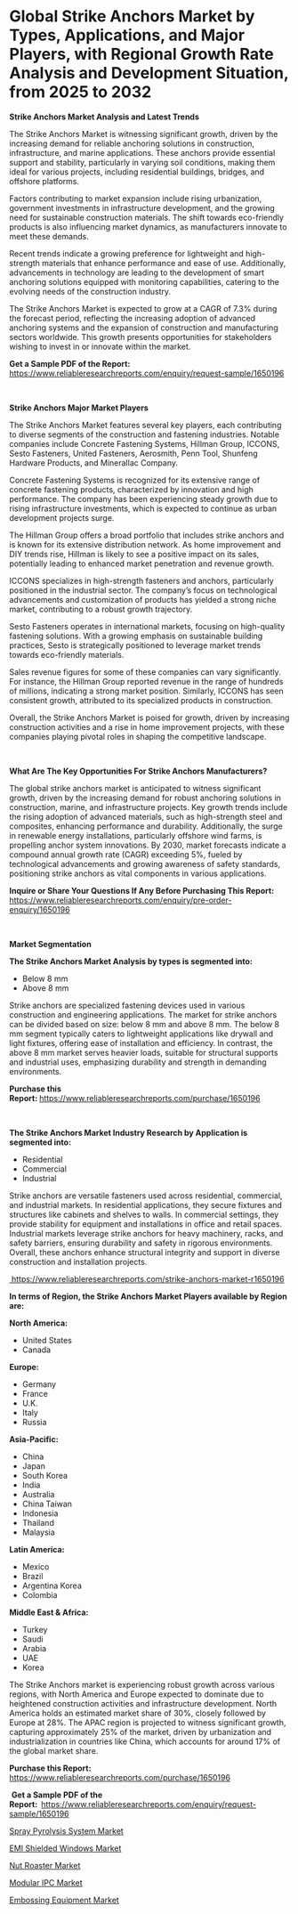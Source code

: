 <p><h1>Global Strike Anchors Market by Types, Applications, and Major Players, with Regional Growth Rate Analysis and Development Situation, from 2025 to 2032</h1></p><p><strong>Strike Anchors Market Analysis and Latest Trends</strong></p>
<p><p>The Strike Anchors Market is witnessing significant growth, driven by the increasing demand for reliable anchoring solutions in construction, infrastructure, and marine applications. These anchors provide essential support and stability, particularly in varying soil conditions, making them ideal for various projects, including residential buildings, bridges, and offshore platforms.</p><p>Factors contributing to market expansion include rising urbanization, government investments in infrastructure development, and the growing need for sustainable construction materials. The shift towards eco-friendly products is also influencing market dynamics, as manufacturers innovate to meet these demands.</p><p>Recent trends indicate a growing preference for lightweight and high-strength materials that enhance performance and ease of use. Additionally, advancements in technology are leading to the development of smart anchoring solutions equipped with monitoring capabilities, catering to the evolving needs of the construction industry.</p><p>The Strike Anchors Market is expected to grow at a CAGR of 7.3% during the forecast period, reflecting the increasing adoption of advanced anchoring systems and the expansion of construction and manufacturing sectors worldwide. This growth presents opportunities for stakeholders wishing to invest in or innovate within the market.</p></p>
<p><strong>Get a Sample PDF of the Report:&nbsp;</strong> <a href="https://www.reliableresearchreports.com/enquiry/request-sample/1650196?utm_campaign=28&utm_medium=2&utm_source=Github&utm_content=ia&utm_term=08042025&utm_id=strike-anchors">https://www.reliableresearchreports.com/enquiry/request-sample/1650196</a></p>
<p>&nbsp;</p>
<p><strong>Strike Anchors Major Market Players</strong></p>
<p><p>The Strike Anchors Market features several key players, each contributing to diverse segments of the construction and fastening industries. Notable companies include Concrete Fastening Systems, Hillman Group, ICCONS, Sesto Fasteners, United Fasteners, Aerosmith, Penn Tool, Shunfeng Hardware Products, and Minerallac Company.</p><p>Concrete Fastening Systems is recognized for its extensive range of concrete fastening products, characterized by innovation and high performance. The company has been experiencing steady growth due to rising infrastructure investments, which is expected to continue as urban development projects surge.</p><p>The Hillman Group offers a broad portfolio that includes strike anchors and is known for its extensive distribution network. As home improvement and DIY trends rise, Hillman is likely to see a positive impact on its sales, potentially leading to enhanced market penetration and revenue growth.</p><p>ICCONS specializes in high-strength fasteners and anchors, particularly positioned in the industrial sector. The company’s focus on technological advancements and customization of products has yielded a strong niche market, contributing to a robust growth trajectory.</p><p>Sesto Fasteners operates in international markets, focusing on high-quality fastening solutions. With a growing emphasis on sustainable building practices, Sesto is strategically positioned to leverage market trends towards eco-friendly materials.</p><p>Sales revenue figures for some of these companies can vary significantly. For instance, the Hillman Group reported revenue in the range of hundreds of millions, indicating a strong market position. Similarly, ICCONS has seen consistent growth, attributed to its specialized products in construction.</p><p>Overall, the Strike Anchors Market is poised for growth, driven by increasing construction activities and a rise in home improvement projects, with these companies playing pivotal roles in shaping the competitive landscape.</p></p>
<p>&nbsp;</p>
<p><strong>What Are The Key Opportunities For Strike Anchors Manufacturers?</strong></p>
<p><p>The global strike anchors market is anticipated to witness significant growth, driven by the increasing demand for robust anchoring solutions in construction, marine, and infrastructure projects. Key growth trends include the rising adoption of advanced materials, such as high-strength steel and composites, enhancing performance and durability. Additionally, the surge in renewable energy installations, particularly offshore wind farms, is propelling anchor system innovations. By 2030, market forecasts indicate a compound annual growth rate (CAGR) exceeding 5%, fueled by technological advancements and growing awareness of safety standards, positioning strike anchors as vital components in various applications.</p></p>
<p><strong>Inquire or Share Your Questions If Any Before Purchasing This Report:</strong> <a href="https://www.reliableresearchreports.com/enquiry/pre-order-enquiry/1650196?utm_campaign=28&utm_medium=2&utm_source=Github&utm_content=ia&utm_term=08042025&utm_id=strike-anchors">https://www.reliableresearchreports.com/enquiry/pre-order-enquiry/1650196</a></p>
<p>&nbsp;</p>
<p><strong>Market Segmentation</strong></p>
<p><strong>The Strike Anchors Market Analysis by types is segmented into:</strong></p>
<p><ul><li>Below 8 mm</li><li>Above 8 mm</li></ul></p>
<p><p>Strike anchors are specialized fastening devices used in various construction and engineering applications. The market for strike anchors can be divided based on size: below 8 mm and above 8 mm. The below 8 mm segment typically caters to lightweight applications like drywall and light fixtures, offering ease of installation and efficiency. In contrast, the above 8 mm market serves heavier loads, suitable for structural supports and industrial uses, emphasizing durability and strength in demanding environments.</p></p>
<p><strong>Purchase this Report:&nbsp;</strong><a href="https://www.reliableresearchreports.com/purchase/1650196?utm_campaign=28&utm_medium=2&utm_source=Github&utm_content=ia&utm_term=08042025&utm_id=strike-anchors">https://www.reliableresearchreports.com/purchase/1650196</a></p>
<p>&nbsp;</p>
<p><strong>The Strike Anchors Market Industry Research by Application is segmented into:</strong></p>
<p><ul><li>Residential</li><li>Commercial</li><li>Industrial</li></ul></p>
<p><p>Strike anchors are versatile fasteners used across residential, commercial, and industrial markets. In residential applications, they secure fixtures and structures like cabinets and shelves to walls. In commercial settings, they provide stability for equipment and installations in office and retail spaces. Industrial markets leverage strike anchors for heavy machinery, racks, and safety barriers, ensuring durability and safety in rigorous environments. Overall, these anchors enhance structural integrity and support in diverse construction and installation projects.</p></p>
<p><a href="https://www.reliableresearchreports.com/strike-anchors-market-r1650196?utm_campaign=28&utm_medium=2&utm_source=Github&utm_content=ia&utm_term=08042025&utm_id=strike-anchors">&nbsp;https://www.reliableresearchreports.com/strike-anchors-market-r1650196</a></p>
<p><strong>In terms of Region, the Strike Anchors Market Players available by Region are:</strong></p>
<p>
    <p> <strong> North America: </strong>
        <ul>
            <li>United States</li>
            <li>Canada</li>
        </ul>
        </p> 
    <p> <strong> Europe: </strong>
        <ul>
            <li>Germany</li>
            <li>France</li>
            <li>U.K.</li>
            <li>Italy</li>
            <li>Russia</li>
        </ul>
        </p> 
    <p> <strong> Asia-Pacific: </strong>
        <ul>
            <li>China</li>
            <li>Japan</li>
            <li>South Korea</li>
            <li>India</li>
            <li>Australia</li>
            <li>China Taiwan</li>
            <li>Indonesia</li>
            <li>Thailand</li>
            <li>Malaysia</li>
        </ul>
        </p> 
    <p> <strong> Latin America: </strong>
        <ul>
            <li>Mexico</li>
            <li>Brazil</li>
            <li>Argentina Korea</li>
            <li>Colombia</li>
        </ul>
        </p> 
    <p> <strong> Middle East & Africa: </strong>
        <ul>
            <li>Turkey</li>
            <li>Saudi</li>
            <li>Arabia</li>
            <li>UAE</li>
            <li>Korea</li>
        </ul>
    </p>
    </p>
<p><p>The Strike Anchors market is experiencing robust growth across various regions, with North America and Europe expected to dominate due to heightened construction activities and infrastructure development. North America holds an estimated market share of 30%, closely followed by Europe at 28%. The APAC region is projected to witness significant growth, capturing approximately 25% of the market, driven by urbanization and industrialization in countries like China, which accounts for around 17% of the global market share.</p></p>
<p><strong>Purchase this Report: </strong><a href="https://www.reliableresearchreports.com/purchase/1650196?utm_campaign=28&utm_medium=2&utm_source=Github&utm_content=ia&utm_term=08042025&utm_id=strike-anchors">https://www.reliableresearchreports.com/purchase/1650196</a></p>
<p>&nbsp;<strong>Get a Sample PDF of the Report:&nbsp;&nbsp;</strong><a href="https://www.reliableresearchreports.com/enquiry/request-sample/1650196?utm_campaign=28&utm_medium=2&utm_source=Github&utm_content=ia&utm_term=08042025&utm_id=strike-anchors">https://www.reliableresearchreports.com/enquiry/request-sample/1650196</a></p>
<p><strong></strong></p>
<p><p><a href="https://github.com/shewlisapsai/Market-Research-Report-List-1/blob/main/spray-pyrolysis-system-market.md?utm_campaign=28&utm_medium=2&utm_source=Github&utm_content=ia&utm_term=08042025&utm_id=strike-anchors">Spray Pyrolysis System Market</a></p><p><a href="https://github.com/denbelnmer50/Market-Research-Report-List-1/blob/main/emi-shielded-windows-market.md?utm_campaign=28&utm_medium=2&utm_source=Github&utm_content=ia&utm_term=08042025&utm_id=strike-anchors">EMI Shielded Windows Market</a></p><p><a href="https://github.com/vassihucz/Market-Research-Report-List-1/blob/main/nut-roaster-market.md?utm_campaign=28&utm_medium=2&utm_source=Github&utm_content=ia&utm_term=08042025&utm_id=strike-anchors">Nut Roaster Market</a></p><p><a href="https://github.com/krulicfidura/Market-Research-Report-List-1/blob/main/modular-ipc-market.md?utm_campaign=28&utm_medium=2&utm_source=Github&utm_content=ia&utm_term=08042025&utm_id=strike-anchors">Modular IPC Market</a></p><p><a href="https://github.com/dibesnayee/Market-Research-Report-List-1/blob/main/embossing-equipment-market.md?utm_campaign=28&utm_medium=2&utm_source=Github&utm_content=ia&utm_term=08042025&utm_id=strike-anchors">Embossing Equipment Market</a></p></p>